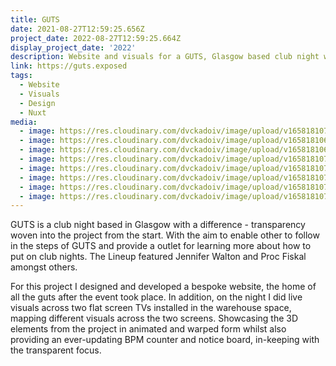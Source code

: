 ```yaml
---
title: GUTS
date: 2021-08-27T12:59:25.656Z
project_date: 2022-08-27T12:59:25.664Z
display_project_date: '2022'
description: Website and visuals for a GUTS, Glasgow based club night with a focus on transparency.
link: https://guts.exposed
tags:
  - Website
  - Visuals
  - Design
  - Nuxt
media:
  - image: https://res.cloudinary.com/dvckadoiv/image/upload/v1658181073/Soft%20Refresh/GUTS/GUTS-1805_beriqp.jpg
  - image: https://res.cloudinary.com/dvckadoiv/image/upload/v1658181068/Soft%20Refresh/GUTS/GUTS-1625_aysiwp.jpg
  - image: https://res.cloudinary.com/dvckadoiv/image/upload/v1658181066/Soft%20Refresh/GUTS/GUTS-1622_t4ktnx.jpg
  - image: https://res.cloudinary.com/dvckadoiv/image/upload/v1658181078/Soft%20Refresh/GUTS/GUTS-1888_awsqko.jpg
  - image: https://res.cloudinary.com/dvckadoiv/image/upload/v1658181078/Soft%20Refresh/GUTS/GUTS-1679_qb1e5f.jpg
  - image: https://res.cloudinary.com/dvckadoiv/image/upload/v1658181072/Soft%20Refresh/GUTS/GUTS-1909_yrwbks.jpg
  - image: https://res.cloudinary.com/dvckadoiv/image/upload/v1658181075/Soft%20Refresh/GUTS/GUTS-1875_m0fwok.jpg
  - image: https://res.cloudinary.com/dvckadoiv/image/upload/v1658181074/Soft%20Refresh/GUTS/GUTS-1919_m6f0vz.jpg
---
```

GUTS is a club night based in Glasgow with a difference - transparency woven into the project from the start. With the aim to enable other to follow in the steps of GUTS and provide a outlet for learning more about how to put on club nights. The Lineup featured Jennifer Walton and Proc Fiskal amongst others.

For this project I designed and developed a bespoke website, the home of all the guts after the event took place. In addition, on the night I did live visuals across two flat screen TVs installed in the warehouse space, mapping different visuals across the two screens. Showcasing the 3D elements from the project in animated and warped form whilst also providing an ever-updating BPM counter and notice board, in-keeping with the transparent focus.